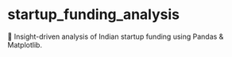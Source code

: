 # startup_funding_analysis
🧠 Insight-driven analysis of Indian startup funding using Pandas &amp; Matplotlib.
